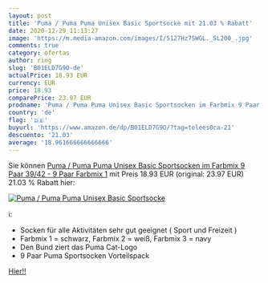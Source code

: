 ```yaml
---
layout: post
title: 'Puma / Puma Puma Unisex Basic Sportsocke mit 21.03 % Rabatt'
date: 2020-12-29 11:13:27
image: 'https://m.media-amazon.com/images/I/5127Hz7SWGL._SL200_.jpg'
comments: true
category: ofertas
author: ring
slug: 'B01ELD7G9O-de'
actualPrice: 18.93 EUR
currency: EUR
price: 18.93
comparePrice: 23.97 EUR
prodname: 'Puma / Puma Puma Unisex Basic Sportsocken im Farbmix 9 Paar   39/42 - 9 Paar  Farbmix 1'
country: 'de'
flag: '🇩🇪'
buyurl: 'https://www.amazon.de/dp/B01ELD7G9O/?tag=tolees0ca-21'
descuento: '21.03'
average: '18.961666666666666'
---
```


Sie können [Puma / Puma Puma Unisex Basic Sportsocken im Farbmix 9 Paar   39/42 - 9 Paar  Farbmix 1](https://www.amazon.de/dp/B01ELD7G9O/?tag=tolees0ca-21) mit Preis 18.93 EUR (original: 23.97 EUR) 21.03 % Rabatt hier:

[![Puma / Puma Puma Unisex Basic Sportsocke](https://m.media-amazon.com/images/I/5127Hz7SWGL._SL200_.jpg)](https://www.amazon.de/dp/B01ELD7G9O/?tag=tolees0ca-21)

ℹ️:

- Socken für alle Aktivitäten sehr gut geeignet ( Sport und Freizeit )
- Farbmix 1 = schwarz, Farbmix 2 = weiß, Farbmix 3 = navy
- Den Bund ziert das Puma Cat-Logo
- 9 Paar Puma Sportsocken Vorteilspack

[Hier!!](https://www.amazon.de/dp/B01ELD7G9O/?tag=tolees0ca-21)
